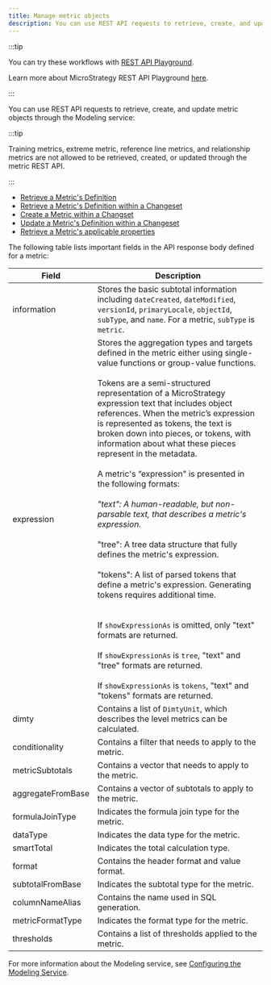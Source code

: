 ```yaml
---
title: Manage metric objects
description: You can use REST API requests to retrieve, create, and update metric objects through the Modeling service.
---
```


<Available since="2021 Update 5" />

:::tip

You can try these workflows with [REST API Playground](https://www.postman.com/microstrategysdk/workspace/microstrategy-rest-api/folder/16131298-e7563dc0-b691-44bd-bba9-a7ff60faeb19?ctx=documentation).

Learn more about MicroStrategy REST API Playground [here](/docs/getting-started/playground.md).

:::

You can use REST API requests to retrieve, create, and update metric objects through the Modeling service:

:::tip

Training metrics, extreme metric, reference line metrics, and relationship metrics are not allowed to be retrieved, created, or updated through the metric REST API.

:::

- [Retrieve a Metric's Definition](retrieve-a-metrics-definition.md)
- [Retrieve a Metric's Definition within a Changeset](retrieve-a-metrics-definition-within-a-changeset.md)
- [Create a Metric within a Changset](create-a-metric-within-a-changeset.md)
- [Update a Metric's Definition within a Changeset](update-a-metrics-definition-within-a-changeset.md)
- [Retrieve a Metric's applicable properties](retrieve-a-metrics-applicable-properties.md) <Available since="2021 Update 9" inline />

The following table lists important fields in the API response body defined for a metric:

| Field             | Description                                                                                                                                                                                                                                                                                                                                                                                                                                                                                                                                                                                                                                                                                                                                                                                                                                                                                                                                                                                                                                                                            |
| ----------------- | -------------------------------------------------------------------------------------------------------------------------------------------------------------------------------------------------------------------------------------------------------------------------------------------------------------------------------------------------------------------------------------------------------------------------------------------------------------------------------------------------------------------------------------------------------------------------------------------------------------------------------------------------------------------------------------------------------------------------------------------------------------------------------------------------------------------------------------------------------------------------------------------------------------------------------------------------------------------------------------------------------------------------------------------------------------------------------------- |
| information       | Stores the basic subtotal information including `dateCreated`, `dateModified`, `versionId`, `primaryLocale`, `objectId`, `subType`, and `name`. For a metric, `subType` is `metric`.                                                                                                                                                                                                                                                                                                                                                                                                                                                                                                                                                                                                                                                                                                                                                                                                                                                                                                   |
| expression        | Stores the aggregation types and targets defined in the metric either using single-value functions or group-value functions.<br/><br/>Tokens are a semi-structured representation of a MicroStrategy expression text that includes object references. When the metric’s expression is represented as tokens, the text is broken down into pieces, or tokens, with information about what these pieces represent in the metadata.<br/><br/>A metric's “expression" is presented in the following formats:<br/><br/>_"text": A human-readable, but non-parsable text, that describes a metric's expression.<br/> <br/>_ "tree": A tree data structure that fully defines the metric's expression.<br/> <br/> "tokens": A list of parsed tokens that define a metric's expression. Generating tokens requires additional time.<br/> <br/><br/>If `showExpressionAs` is omitted, only "text" formats are returned.<br/><br/>If `showExpressionAs` is `tree`, "text" and "tree" formats are returned.<br/><br/>If `showExpressionAs` is `tokens`, "text" and "tokens" formats are returned. |
| dimty             | Contains a list of `DimtyUnit`, which describes the level metrics can be calculated.                                                                                                                                                                                                                                                                                                                                                                                                                                                                                                                                                                                                                                                                                                                                                                                                                                                                                                                                                                                                   |
| conditionality    | Contains a filter that needs to apply to the metric.                                                                                                                                                                                                                                                                                                                                                                                                                                                                                                                                                                                                                                                                                                                                                                                                                                                                                                                                                                                                                                   |
| metricSubtotals   | Contains a vector that needs to apply to the metric.                                                                                                                                                                                                                                                                                                                                                                                                                                                                                                                                                                                                                                                                                                                                                                                                                                                                                                                                                                                                                                   |
| aggregateFromBase | Contains a vector of subtotals to apply to the metric.                                                                                                                                                                                                                                                                                                                                                                                                                                                                                                                                                                                                                                                                                                                                                                                                                                                                                                                                                                                                                                 |
| formulaJoinType   | Indicates the formula join type for the metric.                                                                                                                                                                                                                                                                                                                                                                                                                                                                                                                                                                                                                                                                                                                                                                                                                                                                                                                                                                                                                                        |
| dataType          | Indicates the data type for the metric.                                                                                                                                                                                                                                                                                                                                                                                                                                                                                                                                                                                                                                                                                                                                                                                                                                                                                                                                                                                                                                                |
| smartTotal        | Indicates the total calculation type.                                                                                                                                                                                                                                                                                                                                                                                                                                                                                                                                                                                                                                                                                                                                                                                                                                                                                                                                                                                                                                                  |
| format            | Contains the header format and value format.                                                                                                                                                                                                                                                                                                                                                                                                                                                                                                                                                                                                                                                                                                                                                                                                                                                                                                                                                                                                                                           |
| subtotalFromBase  | Indicates the subtotal type for the metric.                                                                                                                                                                                                                                                                                                                                                                                                                                                                                                                                                                                                                                                                                                                                                                                                                                                                                                                                                                                                                                            |
| columnNameAlias   | Contains the name used in SQL generation.                                                                                                                                                                                                                                                                                                                                                                                                                                                                                                                                                                                                                                                                                                                                                                                                                                                                                                                                                                                                                                              |
| metricFormatType  | Indicates the format type for the metric.                                                                                                                                                                                                                                                                                                                                                                                                                                                                                                                                                                                                                                                                                                                                                                                                                                                                                                                                                                                                                                              |
| thresholds        | Contains a list of thresholds applied to the metric.                                                                                                                                                                                                                                                                                                                                                                                                                                                                                                                                                                                                                                                                                                                                                                                                                                                                                                                                                                                                                                   |

For more information about the Modeling service, see [Configuring the Modeling Service](https://www2.microstrategy.com/producthelp/2021/InstallConfig/en-us/Content/modeling_service.htm).

